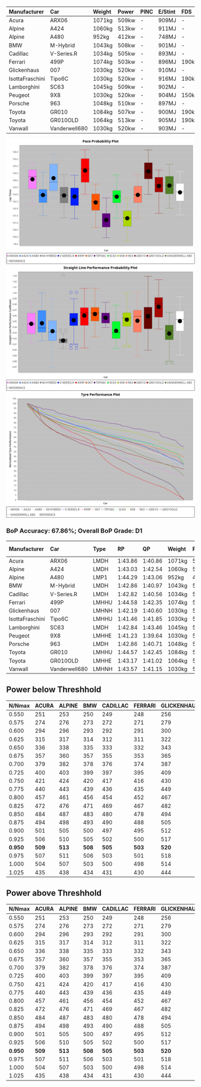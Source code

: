 |Manufacturer|Car|Weight|Power|PINC|E/Stint|FDS|
|:-|:-|:-|:-|:-|:-|:-|
|Acura|ARX06|1071kg|509kw|-|909MJ|-|
|Alpine|A424|1060kg|513kw|-|911MJ|-|
|Alpine|A480|952kg|412kw|-|748MJ|-|
|BMW|M-Hybrid|1043kg|508kw|-|901MJ|-|
|Cadillac|V-Series.R|1034kg|505kw|-|893MJ|-|
|Ferrari|499P|1074kg|503kw|-|896MJ|190kph|
|Glickenhaus|007|1030kg|520kw|-|910MJ|-|
|IsottaFraschini|Tipo6C|1030kg|520kw|-|916MJ|190kph|
|Lamborghini|SC63|1045kg|509kw|-|902MJ|-|
|Peugeot|9X8|1030kg|520kw|-|904MJ|150kph|
|Porsche|963|1048kg|510kw|-|897MJ|-|
|Toyota|GR010|1084kg|507kw|-|900MJ|190kph|
|Toyota|GR010OLD|1064kg|513kw|-|905MJ|190kph|
|Vanwall|Vanderwell680|1030kg|520kw|-|903MJ|-|

![PACECHART](./IMG/CUSTOM.png)
![STRAIGHTLINEPERFORMANCECHART](./IMG/CUSTOM_sp.png)
![TYREPERFORMANCECHART](./IMG/CUSTOM_tw.png)

### BoP Accuracy: 67.86%; Overall BoP Grade: D1
|Manufacturer|Car|Type|RP|QP|Weight|Power¹|Threshhold|PINC|Power²|E/Stint|AVG Vmax|FDS|RDLC|L/Stint|BOP-Grade|ModelAccuracy|ModelPoints|Match%|
|:-|:-|:-|:-|:-|:-|:-|:-|:-|:-|:-|:-|:-|:-|:-|:-|:-|:-|:-|
|Acura|ARX06|LMDH|1:43.86|1:40.86|1071kg|509kw|210.0kph|-|509kw|909MJ|293.32kph|-|0.99|33|+C2|100.00%|995|70.68%|
|Alpine|A424|LMDH|1:43.03|1:42.54|1060kg|513kw|210.0kph|-|513kw|911MJ|294.13kph|-|1.00|33|~A1|80.53%|517|96.59%|
|Alpine|A480|LMP1|1:44.29|1:43.06|952kg|412kw|210.0kph|-|412kw|748MJ|289.12kph|-|0.97|31|+C2|56.35%|794|71.09%|
|BMW|M-Hybrid|LMDH|1:42.86|1:40.97|1043kg|508kw|210.0kph|-|508kw|901MJ|290.69kph|-|1.02|33|-A2|96.62%|1656|91.04%|
|Cadillac|V-Series.R|LMDH|1:42.82|1:40.56|1034kg|505kw|210.0kph|-|505kw|893MJ|294.83kph|-|1.03|33|-A2|90.68%|2081|91.71%|
|Ferrari|499P|LMHHU|1:44.58|1:42.35|1074kg|503kw|210.0kph|-|503kw|896MJ|295.00kph|190kph|1.02|33|+Ω1|94.63%|2574|37.09%|
|Glickenhaus|007|LMHNH|1:42.19|1:40.60|1030kg|520kw|210.0kph|-|520kw|910MJ|298.23kph|-|0.96|33|-E1|94.93%|1610|58.63%|
|IsottaFraschini|Tipo6C|LMHHU|1:41.46|1:41.85|1030kg|520kw|210.0kph|-|520kw|916MJ|297.16kph|190kph|1.08|33|-Ω1|66.67%|96|20.19%|
|Lamborghini|SC63|LMDH|1:42.84|1:43.46|1045kg|509kw|210.0kph|-|509kw|902MJ|292.30kph|-|1.05|33|-A2|92.15%|399|92.07%|
|Peugeot|9X8|LMHHE|1:41.23|1:39.64|1030kg|520kw|210.0kph|-|520kw|904MJ|295.89kph|150kph|1.03|33|-Ω1|83.80%|2473|11.72%|
|Porsche|963|LMDH|1:42.86|1:40.71|1048kg|510kw|210.0kph|-|510kw|897MJ|295.02kph|-|1.01|33|-A2|95.67%|5902|91.54%|
|Toyota|GR010|LMHHU|1:44.57|1:42.45|1084kg|507kw|210.0kph|-|507kw|900MJ|294.76kph|190kph|1.01|33|+Ω1|91.69%|3310|35.21%|
|Toyota|GR010OLD|LMHHE|1:43.17|1:41.02|1064kg|513kw|210.0kph|-|513kw|905MJ|298.44kph|190kph|1.03|33|~A1|85.24%|1322|100.00%|
|Vanwall|Vanderwell680|LMHNH|1:43.57|1:41.15|1030kg|520kw|210.0kph|-|520kw|903MJ|292.11kph|-|1.01|33|+B2|93.72%|627|82.52%|

## Power below Threshhold
|N/Nmax|ACURA|ALPINE|BMW|CADILLAC|FERRARI|GLICKENHAUS|ISOTTAFRASCHINI|LAMBORGHINI|PEUGEOT|PORSCHE|TOYOTA|TOYOTA|VANWALL|​|RPM|A480|
|:-|:-|:-|:-|:-|:-|:-|:-|:-|:-|:-|:-|:-|:-|:-|:-|:-|
|0.550|251|253|250|249|248|256|256|251|256|251|250|253|256|​|--|-|
|0.575|274|276|273|272|271|279|279|274|279|274|273|276|279|​|--|-|
|0.600|294|296|293|292|291|300|300|294|300|295|293|296|300|​|--|-|
|0.625|315|317|314|312|311|322|322|315|322|316|314|317|322|​|--|-|
|0.650|336|338|335|333|332|343|343|336|343|337|335|338|343|​|--|-|
|0.675|357|360|357|355|353|365|365|357|365|358|356|360|365|​|--|-|
|0.700|379|382|378|376|374|387|387|379|387|380|377|382|387|​|--|-|
|0.725|400|403|399|397|395|409|409|400|409|401|399|403|409|​|--|-|
|0.750|421|424|420|417|416|430|430|421|430|422|419|424|430|​|--|-|
|0.775|440|443|439|436|435|449|449|440|449|441|438|443|449|​|5000|242|
|0.800|457|461|456|454|452|467|467|457|467|458|455|461|467|​|5500|286|
|0.825|472|476|471|469|467|482|482|472|482|473|470|476|482|​|6000|319|
|0.850|484|487|483|480|478|494|494|484|494|485|482|487|494|​|6500|361|
|0.875|494|498|493|490|488|505|505|494|505|495|492|498|505|​|7000|403|
|0.900|501|505|500|497|495|512|512|501|512|502|499|505|512|​|7500|413|
|0.925|506|510|505|502|500|517|517|506|517|507|504|510|517|​|8000|409|
|**0.950**|**509**|**513**|**508**|**505**|**503**|**520**|**520**|**509**|**520**|**510**|**507**|**513**|**520**|**​**|**8500**|**412**|
|0.975|507|511|506|503|501|518|518|507|518|508|505|511|518|​|9000|206|
|1.000|504|507|503|500|498|514|514|504|514|505|502|507|514|​|--|-|
|1.025|435|438|434|431|430|444|444|435|444|436|433|438|444|​|--|-|

## Power above Threshhold
|N/Nmax|ACURA|ALPINE|BMW|CADILLAC|FERRARI|GLICKENHAUS|ISOTTAFRASCHINI|LAMBORGHINI|PEUGEOT|PORSCHE|TOYOTA|TOYOTA|VANWALL|​|RPM|A480|
|:-|:-|:-|:-|:-|:-|:-|:-|:-|:-|:-|:-|:-|:-|:-|:-|:-|
|0.550|251|253|250|249|248|256|256|251|256|251|250|253|256|​|--|-|
|0.575|274|276|273|272|271|279|279|274|279|274|273|276|279|​|--|-|
|0.600|294|296|293|292|291|300|300|294|300|295|293|296|300|​|--|-|
|0.625|315|317|314|312|311|322|322|315|322|316|314|317|322|​|--|-|
|0.650|336|338|335|333|332|343|343|336|343|337|335|338|343|​|--|-|
|0.675|357|360|357|355|353|365|365|357|365|358|356|360|365|​|--|-|
|0.700|379|382|378|376|374|387|387|379|387|380|377|382|387|​|--|-|
|0.725|400|403|399|397|395|409|409|400|409|401|399|403|409|​|--|-|
|0.750|421|424|420|417|416|430|430|421|430|422|419|424|430|​|--|-|
|0.775|440|443|439|436|435|449|449|440|449|441|438|443|449|​|5000|242|
|0.800|457|461|456|454|452|467|467|457|467|458|455|461|467|​|5500|286|
|0.825|472|476|471|469|467|482|482|472|482|473|470|476|482|​|6000|319|
|0.850|484|487|483|480|478|494|494|484|494|485|482|487|494|​|6500|361|
|0.875|494|498|493|490|488|505|505|494|505|495|492|498|505|​|7000|403|
|0.900|501|505|500|497|495|512|512|501|512|502|499|505|512|​|7500|413|
|0.925|506|510|505|502|500|517|517|506|517|507|504|510|517|​|8000|409|
|**0.950**|**509**|**513**|**508**|**505**|**503**|**520**|**520**|**509**|**520**|**510**|**507**|**513**|**520**|**​**|**8500**|**412**|
|0.975|507|511|506|503|501|518|518|507|518|508|505|511|518|​|9000|206|
|1.000|504|507|503|500|498|514|514|504|514|505|502|507|514|​|--|-|
|1.025|435|438|434|431|430|444|444|435|444|436|433|438|444|​|--|-|
